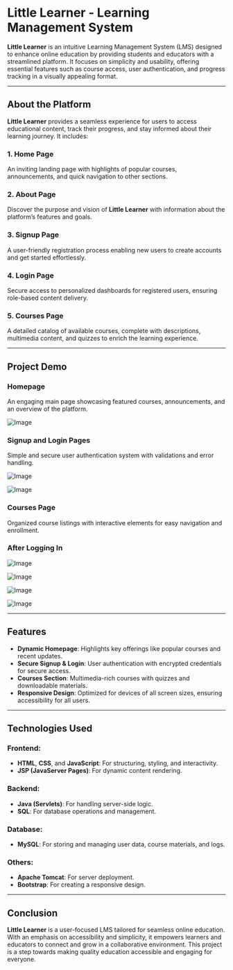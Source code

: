 # Little Learner - Learning Management System  

**Little Learner** is an intuitive Learning Management System (LMS) designed to enhance online education by providing students and educators with a streamlined platform. It focuses on simplicity and usability, offering essential features such as course access, user authentication, and progress tracking in a visually appealing format.  

---

## About the Platform  

**Little Learner** provides a seamless experience for users to access educational content, track their progress, and stay informed about their learning journey. It includes:  

### 1. Home Page  
An inviting landing page with highlights of popular courses, announcements, and quick navigation to other sections.  

### 2. About Page  
Discover the purpose and vision of **Little Learner** with information about the platform’s features and goals.  

### 3. Signup Page  
A user-friendly registration process enabling new users to create accounts and get started effortlessly.  

### 4. Login Page  
Secure access to personalized dashboards for registered users, ensuring role-based content delivery.  

### 5. Courses Page  
A detailed catalog of available courses, complete with descriptions, multimedia content, and quizzes to enrich the learning experience.  

---

## Project Demo  

### Homepage  
An engaging main page showcasing featured courses, announcements, and an overview of the platform.  

![Image](https://github.com/user-attachments/assets/61fc5ee5-b3c0-4b76-a906-574ef308f83f)

### Signup and Login Pages  
Simple and secure user authentication system with validations and error handling.  

![Image](https://github.com/user-attachments/assets/816f7c1d-3451-4753-b9d3-4508059c4ec2)

![Image](https://github.com/user-attachments/assets/7f1b2108-3141-4dda-8f0f-d41c275b3fc6)

### Courses Page  
Organized course listings with interactive elements for easy navigation and enrollment. 

### After Logging In

![Image](https://github.com/user-attachments/assets/5d828ec0-af56-42b1-9c37-bfeb29ff740a)

![Image](https://github.com/user-attachments/assets/95405a0a-fc45-410a-8128-d46d71be0b5a)

![Image](https://github.com/user-attachments/assets/59ea6bfb-c221-4116-ab4c-0561c61a304b)

![Image](https://github.com/user-attachments/assets/e7efb03c-c6b0-4fde-bc28-cfe7ea8e5fd0)
 

---

## Features  

- **Dynamic Homepage**: Highlights key offerings like popular courses and recent updates.  
- **Secure Signup & Login**: User authentication with encrypted credentials for secure access.  
- **Courses Section**: Multimedia-rich courses with quizzes and downloadable materials.  
- **Responsive Design**: Optimized for devices of all screen sizes, ensuring accessibility for all users.  

---

## Technologies Used  

### Frontend:  
- **HTML**, **CSS**, and **JavaScript**: For structuring, styling, and interactivity.  
- **JSP (JavaServer Pages)**: For dynamic content rendering.  

### Backend:  
- **Java (Servlets)**: For handling server-side logic.  
- **SQL**: For database operations and management.  

### Database:  
- **MySQL**: For storing and managing user data, course materials, and logs.  

### Others:  
- **Apache Tomcat**: For server deployment.  
- **Bootstrap**: For creating a responsive design.  

---

## Conclusion  

**Little Learner** is a user-focused LMS tailored for seamless online education. With an emphasis on accessibility and simplicity, it empowers learners and educators to connect and grow in a collaborative environment. This project is a step towards making quality education accessible and engaging for everyone.  
